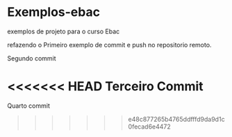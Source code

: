 # Exemplos-ebac
exemplos de projeto para o curso Ebac

refazendo o Primeiro exemplo de commit e push no repositorio remoto.

Segundo commit

<<<<<<< HEAD
Terceiro Commit
=======
Quarto commit
>>>>>>> e48c877265b4765ddfffd9da9d1c0fecad6e4472
